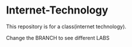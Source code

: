 # Internet-Technology
This repository is for a class(internet technology).


Change the BRANCH to see different LABS
